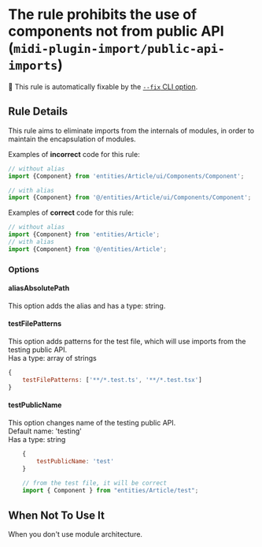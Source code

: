 # The rule prohibits the use of components not from public API (`midi-plugin-import/public-api-imports`)

🔧 This rule is automatically fixable by the [`--fix` CLI option](https://eslint.org/docs/latest/user-guide/command-line-interface#--fix).

<!-- end auto-generated rule header -->


## Rule Details

This rule aims to eliminate imports from the internals of modules,
in order to maintain the encapsulation of modules.

Examples of **incorrect** code for this rule:

```js
// without alias
import {Component} from 'entities/Article/ui/Components/Component';

// with alias
import {Component} from '@/entities/Article/ui/Components/Component';

```

Examples of **correct** code for this rule:

```js
// without alias
import {Component} from 'entities/Article';
// with alias
import {Component} from '@/entities/Article';


```

### Options

#### aliasAbsolutePath
This option adds the alias and has a type: string.

#### testFilePatterns
This option adds patterns for the test file, 
which will use imports from the testing public API.  
Has a type: array of strings
```js
{
    testFilePatterns: ['**/*.test.ts', '**/*.test.tsx']
}
```

#### testPublicName

This option changes name of the testing public API.  
Default name: 'testing'  
Has a type: string
```js 
    {
        testPublicName: 'test'
    }
    
    // from the test file, it will be correct
    import { Component } from "entities/Article/test";
```

## When Not To Use It

When you don't use module architecture.
